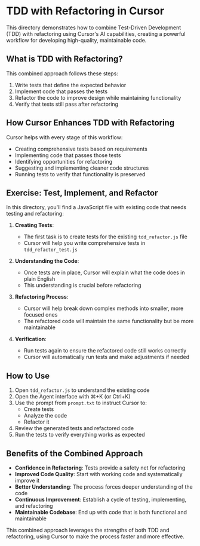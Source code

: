 # TDD with Refactoring in Cursor

This directory demonstrates how to combine Test-Driven Development (TDD) with refactoring using Cursor's AI capabilities, creating a powerful workflow for developing high-quality, maintainable code.

## What is TDD with Refactoring?

This combined approach follows these steps:
1. Write tests that define the expected behavior
2. Implement code that passes the tests
3. Refactor the code to improve design while maintaining functionality
4. Verify that tests still pass after refactoring

## How Cursor Enhances TDD with Refactoring

Cursor helps with every stage of this workflow:
- Creating comprehensive tests based on requirements
- Implementing code that passes those tests
- Identifying opportunities for refactoring
- Suggesting and implementing cleaner code structures
- Running tests to verify that functionality is preserved

## Exercise: Test, Implement, and Refactor

In this directory, you'll find a JavaScript file with existing code that needs testing and refactoring:

1. **Creating Tests**:
   - The first task is to create tests for the existing `tdd_refactor.js` file
   - Cursor will help you write comprehensive tests in `tdd_refactor_test.js`

2. **Understanding the Code**:
   - Once tests are in place, Cursor will explain what the code does in plain English
   - This understanding is crucial before refactoring

3. **Refactoring Process**:
   - Cursor will help break down complex methods into smaller, more focused ones
   - The refactored code will maintain the same functionality but be more maintainable

4. **Verification**:
   - Run tests again to ensure the refactored code still works correctly
   - Cursor will automatically run tests and make adjustments if needed

## How to Use

1. Open `tdd_refactor.js` to understand the existing code
2. Open the Agent interface with ⌘+K (or Ctrl+K)
3. Use the prompt from `prompt.txt` to instruct Cursor to:
   - Create tests
   - Analyze the code
   - Refactor it
4. Review the generated tests and refactored code
5. Run the tests to verify everything works as expected

## Benefits of the Combined Approach

- **Confidence in Refactoring**: Tests provide a safety net for refactoring
- **Improved Code Quality**: Start with working code and systematically improve it
- **Better Understanding**: The process forces deeper understanding of the code
- **Continuous Improvement**: Establish a cycle of testing, implementing, and refactoring
- **Maintainable Codebase**: End up with code that is both functional and maintainable

This combined approach leverages the strengths of both TDD and refactoring, using Cursor to make the process faster and more effective. 